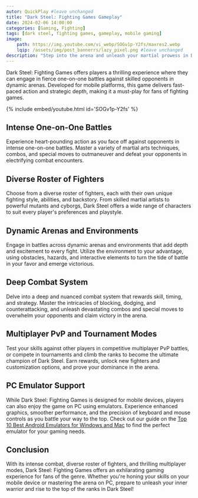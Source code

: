 ```yaml
---
autor: QuickPlay #leave unchanged
title: "Dark Steel: Fighting Games Gameplay"
date: 2024-02-06 14:00:00
categories: [Gaming, Fighting]
tags: [dark steel, fighting games, gameplay, mobile gaming]
image: 
    path: https://img.youtube.com/vi_webp/SOGv1p-Y2fs/maxres2.webp 
    lqip: /assets/img/post_bannerrs/lazy_pixel.png #leave unchanged
description: "Step into the arena and unleash your martial prowess in Dark Steel: Fighting Games, an adrenaline-pumping mobile game that challenges you to prove your skills in intense one-on-one combat. Explore its thrilling gameplay, diverse roster of fighters, and how to dominate the competition on both mobile and PC with emulators."
---
```


Dark Steel: Fighting Games offers players a thrilling experience where they can engage in fierce one-on-one battles against skilled opponents in dynamic arenas. Developed for mobile platforms, this game delivers fast-paced action and strategic depth, making it a must-play for fans of fighting games.

{% include embed/youtube.html id='SOGv1p-Y2fs' %}

## Intense One-on-One Battles
Experience heart-pounding action as you face off against opponents in intense one-on-one battles. Master a variety of martial arts techniques, combos, and special moves to outmaneuver and defeat your opponents in electrifying combat encounters.

## Diverse Roster of Fighters
Choose from a diverse roster of fighters, each with their own unique fighting style, abilities, and backstory. From skilled martial artists to powerful mutants and cyborgs, Dark Steel offers a wide range of characters to suit every player's preferences and playstyle.

## Dynamic Arenas and Environments
Engage in battles across dynamic arenas and environments that add depth and excitement to every fight. Utilize the environment to your advantage, using obstacles, hazards, and interactive elements to turn the tide of battle in your favor and emerge victorious.

## Deep Combat System
Delve into a deep and nuanced combat system that rewards skill, timing, and strategy. Master the intricacies of blocking, dodging, and counterattacking, and unleash devastating combos and special moves to overwhelm your opponents and claim victory in the arena.

## Multiplayer PvP and Tournament Modes
Test your skills against other players in competitive multiplayer PvP battles, or compete in tournaments and climb the ranks to become the ultimate champion of Dark Steel. Earn rewards, unlock new fighters and customization options, and prove your dominance in the arena.

## PC Emulator Support
While Dark Steel: Fighting Games is designed for mobile devices, players can also enjoy the game on PC using emulators. Experience enhanced graphics, smoother performance, and the precision of keyboard and mouse controls as you battle your way to the top. Check out our guide on the [Top 10 Best Android Emulators for Windows and Mac](https://quickplaymobile.github.io/posts/Top-10-Best-Android-Emulators-for-Windows-and-Mac/) to find the perfect emulator for your gaming needs.

## Conclusion
With its intense combat, diverse roster of fighters, and thrilling multiplayer modes, Dark Steel: Fighting Games offers an exhilarating gaming experience for fans of the genre. Whether you're honing your skills on your mobile device or mastering the arena on PC, prepare to unleash your inner warrior and rise to the top of the ranks in Dark Steel!

